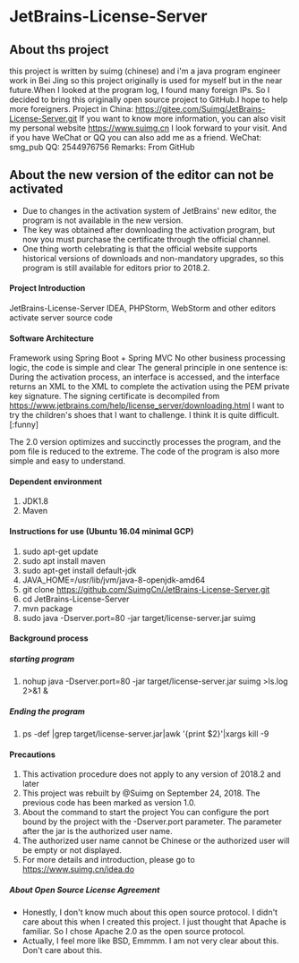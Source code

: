 # JetBrains-License-Server

## About ths project
this project is written by suimg (chinese)
and i'm a java program engineer work in Bei Jing
so this project originally is used for myself
but in the near future.When I looked at the program log, I found many foreign IPs.
So I decided to bring this originally open source project to GitHub.I hope to help more foreigners.
Project in China: https://gitee.com/Suimg/JetBrains-License-Server.git
If you want to know more information, you can also visit my personal website https://www.suimg.cn I look forward to your visit.
And if you have WeChat or QQ you can also add me as a friend.
WeChat: smg_pub
QQ: 2544976756
Remarks: From GitHub

## About the new version of the editor can not be activated
* Due to changes in the activation system of JetBrains' new editor, the program is not available in the new version.
* The key was obtained after downloading the activation program, but now you must purchase the certificate through the official channel.
* One thing worth celebrating is that the official website supports historical versions of downloads and non-mandatory upgrades, so this program is still available for editors prior to 2018.2.


#### Project Introduction
JetBrains-License-Server
IDEA, PHPStorm, WebStorm and other editors activate server source code

#### Software Architecture
Framework using Spring Boot + Spring MVC
No other business processing logic, the code is simple and clear
The general principle in one sentence is:
During the activation process, an interface is accessed, and the interface returns an XML to the XML to complete the activation using the PEM private key signature.
The signing certificate is decompiled from https://www.jetbrains.com/help/license_server/downloading.html
I want to try the children's shoes that I want to challenge. I think it is quite difficult. [:funny]

The 2.0 version optimizes and succinctly processes the program, and the pom file is reduced to the extreme. The code of the program is also more simple and easy to understand.


#### Dependent environment

1. JDK1.8
2. Maven

#### Instructions for use (Ubuntu 16.04 minimal GCP)

1. sudo apt-get update
2. sudo apt install maven
3. sudo apt-get install default-jdk
4. JAVA_HOME=/usr/lib/jvm/java-8-openjdk-amd64
5. git clone https://github.com/SuimgCn/JetBrains-License-Server.git
6. cd JetBrains-License-Server
7. mvn package
8. sudo java -Dserver.port=80 -jar target/license-server.jar suimg


#### Background process
##### starting program
1. nohup java -Dserver.port=80 -jar target/license-server.jar suimg >ls.log 2>&1 &
##### Ending the program
1. ps -def |grep target/license-server.jar|awk '{print $2}'|xargs kill -9


#### Precautions
1. This activation procedure does not apply to any version of 2018.2 and later
2. This project was rebuilt by @Suimg on September 24, 2018. The previous code has been marked as version 1.0.
3. About the command to start the project You can configure the port bound by the project with the -Dserver.port parameter. The parameter after the jar is the authorized user name.
4. The authorized user name cannot be Chinese or the authorized user will be empty or not displayed.
5. For more details and introduction, please go to https://www.suimg.cn/idea.do

##### About Open Source License Agreement
* Honestly, I don't know much about this open source protocol. I didn't care about this when I created this project. I just thought that Apache is familiar. So I chose Apache 2.0 as the open source protocol.
* Actually, I feel more like BSD, Emmmm. I am not very clear about this. Don't care about this.
